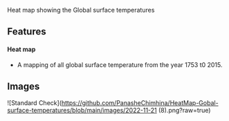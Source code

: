  Heat map showing the Global surface temperatures

## Features
  #### Heat map
* A mapping of all global surface temperature from the year 1753 t0 2015. 



## Images

![Standard Check](https://github.com/PanasheChimhina/HeatMap-Gobal-surface-temperatures/blob/main/images/2022-11-21 (8).png?raw=true)



